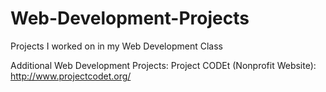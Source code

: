 # Web-Development-Projects
Projects I worked on in my Web Development Class

Additional Web Development Projects:
Project CODEt (Nonprofit Website): http://www.projectcodet.org/
